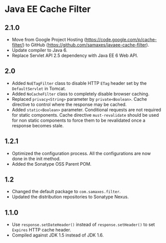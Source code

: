 # Java EE Cache Filter

## 2.1.0

* Move from Google Project Hosting (https://code.google.com/p/cache-filter/) to GitHub (https://github.com/samaxes/javaee-cache-filter).
* Update compiler to Java 6.
* Replace Servlet API 2.5 dependency with Java EE 6 Web API.

## 2.0

* Added `NoETagFilter` class to disable HTTP `ETag` header set by the `DefaultServlet` in Tomcat.
* Added `NoCacheFilter` class to completely disable browser caching.
* Replaced `privacy<String>` parameter by `private<Boolean>`. Cache directive to control where the response may be cached.
* Added `static<Boolean>` parameter. Conditional requests are not required for static components.
  Cache directive `must-revalidate` should be used for non static components to force them to be revalidated once a response becomes stale.

## 1.2.1

* Optimized the configuration process. All the configurations are now done in the init method.
* Added the Sonatype OSS Parent POM.

## 1.2

* Changed the default package to `com.samaxes.filter`.
* Updated the distribution repositories to Sonatype Nexus.

## 1.1.0

* Use `response.setDateHeader()` instead of `response.setHeader()` to set `Expires` HTTP cache header.
* Compiled against JDK 1.5 instead of JDK 1.6.

